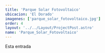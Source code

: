```yaml
---
title: 'Parque Solar Fotovoltaico'
ubicacion: 'El Dorado'
imagenes: ['parque_solar_fotovoltaico.jpg']
order: 4
layout: '../../Layout/ProjectPost.astro'
name: 'Parque_Solar_Fotovoltaico'
---
```


Esta entrada 